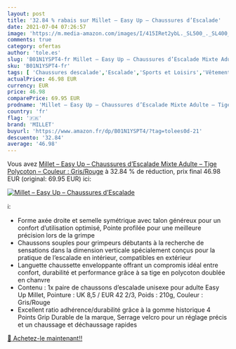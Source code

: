 ```yaml
---
layout: post
title: '32.84 % rabais sur Millet – Easy Up – Chaussures d’Escalade'
date: 2021-07-04 07:26:57
image: 'https://m.media-amazon.com/images/I/415IRet2ybL._SL500_._SL400_.jpg'
comments: true
category: ofertas
author: 'tole.es'
slug: 'B01N1YSPT4-fr Millet – Easy Up – Chaussures d’Escalade Mixte Adulte –...'
sku: 'B01N1YSPT4-fr'
tags: [ 'Chaussures descalade','Escalade','Sports et Loisirs','Vêtements et équipement de loisirs de plein air','millet', ]
actualPrice: 46.98 EUR
currency: EUR
price: 46.98
comparePrice: 69.95 EUR
prodname: 'Millet – Easy Up – Chaussures d’Escalade Mixte Adulte – Tige Polycoton – Couleur : Gris/Rouge'
country: 'fr'
flag: '🇫🇷'
brand: 'MILLET'
buyurl: 'https://www.amazon.fr/dp/B01N1YSPT4/?tag=tolees0d-21'
descuento: '32.84'
average: '46.98'
---
```


Vous avez [Millet – Easy Up – Chaussures d’Escalade Mixte Adulte – Tige Polycoton – Couleur : Gris/Rouge](https://www.amazon.fr/dp/B01N1YSPT4/?tag=tolees0d-21)  à  32.84 % de réduction, prix final  46.98 EUR (original: 69.95 EUR) ici:

[![Millet – Easy Up – Chaussures d’Escalade](https://m.media-amazon.com/images/I/415IRet2ybL._SL500_._SL400_.jpg)](https://www.amazon.fr/dp/B01N1YSPT4/?tag=tolees0d-21)

ℹ️:

- Forme axée droite et semelle symétrique avec talon généreux pour un confort d’utilisation optimisé, Pointe profilée pour une meilleure précision lors de la grimpe
- Chaussons souples pour grimpeurs débutants à la recherche de sensations dans la dimension verticale spécialement conçus pour la pratique de l’escalade en intérieur, compatibles en extérieur
- Languette chaussette enveloppante offrant un compromis idéal entre confort, durabilité et performance grâce à sa tige en polycoton doublée en chanvre
- Contenu : 1x paire de chaussons d’escalade unisexe pour adulte Easy Up Millet, Pointure : UK 8,5 / EUR 42 2/3, Poids : 210g, Couleur : Gris/Rouge
- Excellent ratio adhérence/durabilité grâce à la gomme historique 4 Points Grip Durable de la marque, Serrage velcro pour un réglage précis et un chaussage et déchaussage rapides

[🛒 Achetez-le maintenant!!](https://www.amazon.fr/dp/B01N1YSPT4/?tag=tolees0d-21)
